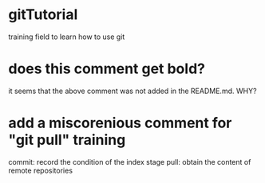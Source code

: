 # gitTutorial
training field to learn how to use git

# does this comment get bold?
it seems that the above comment was not added in the README.md. WHY?

# add a miscorenious comment for "git pull" training

commit: record the condition of the index stage
pull: obtain the content of remote repositories
